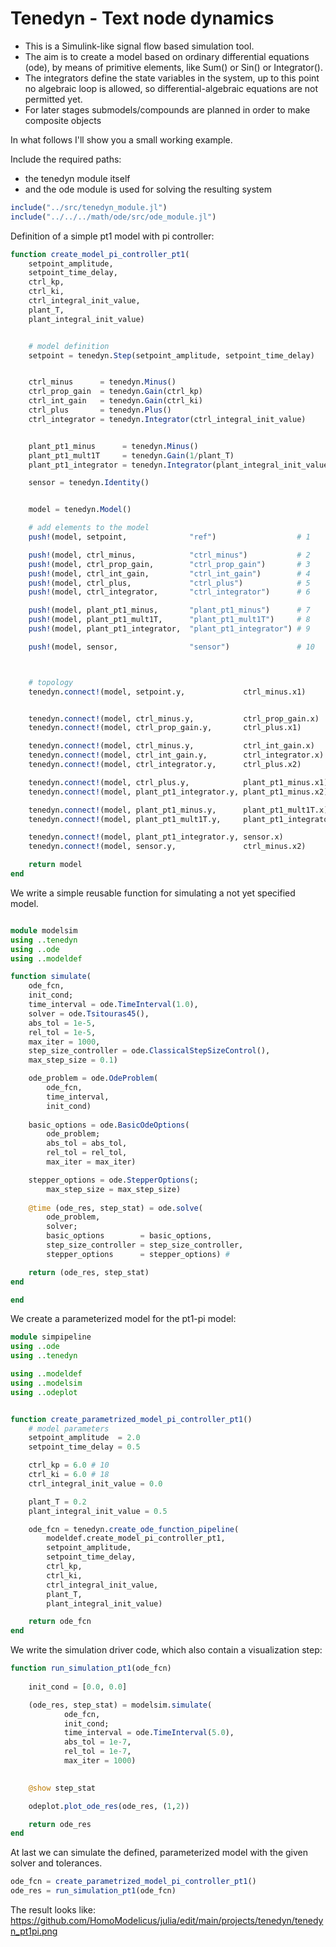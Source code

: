 
# Tenedyn - Text node dynamics

- This is a Simulink-like signal flow based simulation tool.
- The aim is to create a model based on ordinary differential equations (ode), by means of primitive elements, like Sum() or Sin() or Integrator().
- The integrators define the state variables in the system, up to this point no algebraic loop is allowed, so differential-algebraic equations are not permitted yet.
- For later stages submodels/compounds are planned in order to make composite objects


In what follows I'll show you a small working example.


Include the required paths:
- the tenedyn module itself
- and the ode module is used for solving the resulting system
```julia
include("../src/tenedyn_module.jl")
include("../../../math/ode/src/ode_module.jl")

```

Definition of a simple pt1 model with pi controller:

```julia
function create_model_pi_controller_pt1(
    setpoint_amplitude,
    setpoint_time_delay,
    ctrl_kp,
    ctrl_ki,
    ctrl_integral_init_value,
    plant_T,
    plant_integral_init_value)


    # model definition
    setpoint = tenedyn.Step(setpoint_amplitude, setpoint_time_delay)


    ctrl_minus      = tenedyn.Minus()
    ctrl_prop_gain  = tenedyn.Gain(ctrl_kp)
    ctrl_int_gain   = tenedyn.Gain(ctrl_ki)
    ctrl_plus       = tenedyn.Plus()
    ctrl_integrator = tenedyn.Integrator(ctrl_integral_init_value)


    plant_pt1_minus      = tenedyn.Minus()
    plant_pt1_mult1T     = tenedyn.Gain(1/plant_T)
    plant_pt1_integrator = tenedyn.Integrator(plant_integral_init_value)

    sensor = tenedyn.Identity()


    model = tenedyn.Model()

    # add elements to the model
    push!(model, setpoint,              "ref")                  # 1

    push!(model, ctrl_minus,            "ctrl_minus")           # 2
    push!(model, ctrl_prop_gain,        "ctrl_prop_gain")       # 3
    push!(model, ctrl_int_gain,         "ctrl_int_gain")        # 4
    push!(model, ctrl_plus,             "ctrl_plus")            # 5
    push!(model, ctrl_integrator,       "ctrl_integrator")      # 6

    push!(model, plant_pt1_minus,       "plant_pt1_minus")      # 7
    push!(model, plant_pt1_mult1T,      "plant_pt1_mult1T")     # 8
    push!(model, plant_pt1_integrator,  "plant_pt1_integrator") # 9

    push!(model, sensor,                "sensor")               # 10



    # topology
    tenedyn.connect!(model, setpoint.y,             ctrl_minus.x1)


    tenedyn.connect!(model, ctrl_minus.y,           ctrl_prop_gain.x)
    tenedyn.connect!(model, ctrl_prop_gain.y,       ctrl_plus.x1)

    tenedyn.connect!(model, ctrl_minus.y,           ctrl_int_gain.x)
    tenedyn.connect!(model, ctrl_int_gain.y,        ctrl_integrator.x)
    tenedyn.connect!(model, ctrl_integrator.y,      ctrl_plus.x2)

    tenedyn.connect!(model, ctrl_plus.y,            plant_pt1_minus.x1)
    tenedyn.connect!(model, plant_pt1_integrator.y, plant_pt1_minus.x2)

    tenedyn.connect!(model, plant_pt1_minus.y,      plant_pt1_mult1T.x)
    tenedyn.connect!(model, plant_pt1_mult1T.y,     plant_pt1_integrator.x)

    tenedyn.connect!(model, plant_pt1_integrator.y, sensor.x)
    tenedyn.connect!(model, sensor.y,               ctrl_minus.x2)

    return model
end
```

We write a simple reusable function for simulating a not yet specified model.
```julia

module modelsim
using ..tenedyn
using ..ode
using ..modeldef

function simulate(
    ode_fcn,
    init_cond;
    time_interval = ode.TimeInterval(1.0),
    solver = ode.Tsitouras45(),
    abs_tol = 1e-5,
    rel_tol = 1e-5,
    max_iter = 1000,
    step_size_controller = ode.ClassicalStepSizeControl(),
    max_step_size = 0.1)

    ode_problem = ode.OdeProblem(
        ode_fcn,
        time_interval,
        init_cond)
    
    basic_options = ode.BasicOdeOptions(
        ode_problem;
        abs_tol = abs_tol,
        rel_tol = rel_tol,
        max_iter = max_iter)

    stepper_options = ode.StepperOptions(;
        max_step_size = max_step_size)
        
    @time (ode_res, step_stat) = ode.solve(
        ode_problem,
        solver;
        basic_options        = basic_options,
        step_size_controller = step_size_controller,
        stepper_options      = stepper_options) # 

    return (ode_res, step_stat)
end

end
```


We create a parameterized model for the pt1-pi model:
```julia
module simpipeline
using ..ode
using ..tenedyn

using ..modeldef
using ..modelsim
using ..odeplot


function create_parametrized_model_pi_controller_pt1()
    # model parameters
    setpoint_amplitude  = 2.0
    setpoint_time_delay = 0.5

    ctrl_kp = 6.0 # 10
    ctrl_ki = 6.0 # 18
    ctrl_integral_init_value = 0.0

    plant_T = 0.2
    plant_integral_init_value = 0.5

    ode_fcn = tenedyn.create_ode_function_pipeline(
        modeldef.create_model_pi_controller_pt1,
        setpoint_amplitude,
        setpoint_time_delay,
        ctrl_kp,
        ctrl_ki,
        ctrl_integral_init_value,
        plant_T,
        plant_integral_init_value)

    return ode_fcn
end
```

We write the simulation driver code, which also contain a visualization step:
```julia
function run_simulation_pt1(ode_fcn)
    
    init_cond = [0.0, 0.0]

    (ode_res, step_stat) = modelsim.simulate(
            ode_fcn,
            init_cond;
            time_interval = ode.TimeInterval(5.0),
            abs_tol = 1e-7,
            rel_tol = 1e-7,
            max_iter = 1000)

            
    @show step_stat

    odeplot.plot_ode_res(ode_res, (1,2))

    return ode_res
end
```



At last we can simulate the defined, parameterized model with the given solver and tolerances.

```julia
ode_fcn = create_parametrized_model_pi_controller_pt1()
ode_res = run_simulation_pt1(ode_fcn)
```

The result looks like:
https://github.com/HomoModelicus/julia/edit/main/projects/tenedyn/tenedyn_pt1pi.png


